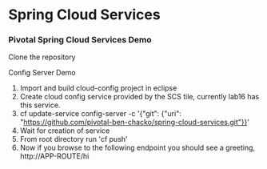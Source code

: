 # Spring Cloud Services
### Pivotal Spring Cloud Services Demo 

Clone the repository

Config Server Demo
1. Import and build cloud-config project in eclipse
2. Create cloud config service provided by the SCS tile, currently lab16 has this service.
3. cf update-service config-server -c '{"git": {"uri": "https://github.com/pivotal-ben-chacko/spring-cloud-services.git"}}'
4. Wait for creation of service
5. From root directory run 'cf push'
6. Now if you browse to the following endpoint you should see a greeting, http://APP-ROUTE/hi
